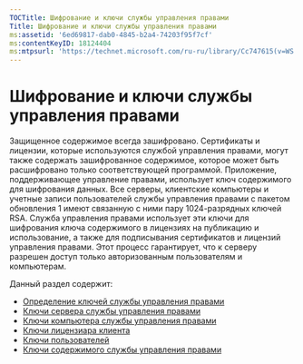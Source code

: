 ```yaml
---
TOCTitle: Шифрование и ключи службы управления правами
Title: Шифрование и ключи службы управления правами
ms:assetid: '6ed69817-dab0-4845-b2a4-74203f95f7cf'
ms:contentKeyID: 18124404
ms:mtpsurl: 'https://technet.microsoft.com/ru-ru/library/Cc747615(v=WS.10)'
---
```


Шифрование и ключи службы управления правами
============================================

Защищенное содержимое всегда зашифровано. Сертификаты и лицензии, которые используются службой управления правами, могут также содержать зашифрованное содержимое, которое может быть расшифровано только соответствующей программой. Приложение, поддерживающее управление правами, использует ключ содержимого для шифрования данных. Все серверы, клиентские компьютеры и учетные записи пользователей службы управления правами с пакетом обновления 1 имеют связанную с ними пару 1024-разрядных ключей RSA. Служба управления правами использует эти ключи для шифрования ключа содержимого в лицензиях на публикацию и использование, а также для подписывания сертификатов и лицензий управления правами. Этот процесс гарантирует, что к серверу разрешен доступ только авторизованным пользователям и компьютерам.

Данный раздел содержит:

-   [Определение ключей службы управления правами](https://technet.microsoft.com/b052305c-1db7-434a-bad9-26d704156776)
-   [Ключи сервера службы управления правами](https://technet.microsoft.com/5f4100a1-9aa5-42af-85c8-4bc691022f06)
-   [Ключи компьютера службы управления правами](https://technet.microsoft.com/56e59ec2-f681-4ca2-98c7-72218ab9e9d9)
-   [Ключи лицензиара клиента](https://technet.microsoft.com/28781125-2692-4ff9-99b1-e09227d72966)
-   [Ключи пользователей](https://technet.microsoft.com/12dad6e2-64e7-4bab-bde7-b72f90f5cb05)
-   [Ключи содержимого службы управления правами](https://technet.microsoft.com/63c814bf-2809-477e-a2db-d90370442075)
